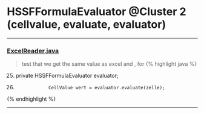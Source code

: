 # HSSFFormulaEvaluator @Cluster 2 (cellvalue, evaluate, evaluator)

***

### [ExcelReader.java](https://searchcode.com/codesearch/view/13216283/)
> test that we get the same value as excel and , for 
{% highlight java %}
25. private HSSFFormulaEvaluator evaluator;
144.                 CellValue wert = evaluator.evaluate(zelle);
{% endhighlight %}

***

